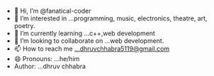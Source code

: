 - 👋 Hi, I’m @fanatical-coder
- 👀 I’m interested in ...programming, music, electronics, theatre, art, poetry.
- 🌱 I’m currently learning ...c++,web development
- 💞️ I’m looking to collaborate on ...web development.
- 📫 How to reach me ...dhruvchhabra5119@gmail.com
- 😄 Pronouns: ...he/him
- Author: ...dhruv chhabra

<!---
fanatical-coder/fanatical-coder is a ✨ special ✨ repository because its `README.md` (this file) appears on your GitHub profile.
You can click the Preview link to take a look at your changes.
--->
